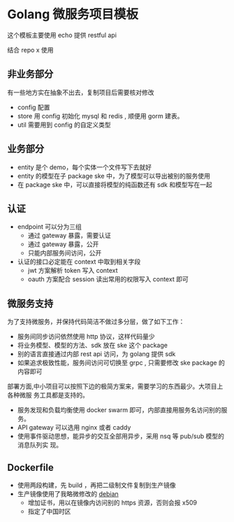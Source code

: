 # Golang 微服务项目模板

这个模板主要使用 echo 提供 restful api

结合 repo x 使用

## 非业务部分

有一些地方实在抽象不出去，复制项目后需要核对修改

- config 配置
- store 用 config 初始化 mysql 和 redis , 顺便用 gorm 建表。
- util 需要用到 config 的自定义类型

## 业务部分

- entity 是个 demo，每个实体一个文件写下去就好
- entity 的模型在子 package ske 中，为了模型可以导出被别的服务使用
- 在 package ske 中，可以直接将模型的纯函数还有 sdk 和模型写在一起

## 认证

- endpoint 可以分为三组
  - 通过 gateway 暴露，需要认证
  - 通过 gateway 暴露，公开
  - 只能内部服务间访问，公开
- 认证的接口必定能在 context 中取到相关字段
  - jwt 方案解析 token 写入 context
  - oauth 方案配合 session 读出常用的权限写入 context 即可

## 微服务支持

为了支持微服务，并保持代码简洁不做过多分层，做了如下工作：

- 服务间同步访问依然使用 http 协议，这样代码量少
- 将业务模型、模型的方法、sdk 放在 ske 这个 package
- 别的语言直接通过内部 rest api 访问，为 golang 提供 sdk
- 如果追求极致性能，服务间访问可切换至 grpc , 只需要修改 ske package 的内容即可

部署方面,中小项目可以按照下边的极简方案来，需要学习的东西最少。大项目上各种微服
务工具都是支持的。

- 服务发现和负载均衡使用 docker swarm 即可，内部直接用服务名访问别的服务。
- API gateway 可以选用 nginx 或者 caddy
- 使用事件驱动思想，能异步的交互全部用异步，采用 nsq 等 pub/sub 模型的消息队列实
  现。

## Dockerfile

- 使用两段构建，先 build ，再把二级制文件复制到生产镜像
- 生产镜像使用了我略微修改的
  [debian](https://github.com/hyacinthus/docker-debian)
  - 增加证书，用以在镜像内访问别的 https 资源，否则会报 x509
  - 指定了中国时区

